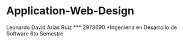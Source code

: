# Application-Web-Design
<a name="info">
Leonardo David Arias Ruiz
***
2978690
*Ingenieria en Desarrollo de Software
6to Semestre
</a>
